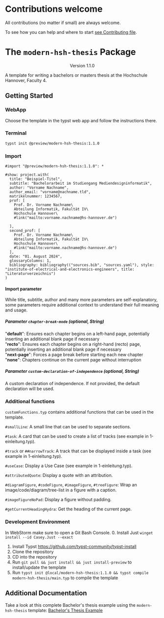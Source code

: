 # Contributions welcome

All contributions (no matter if small) are always welcome.

To see how you can help and where to start [see Contributing file](CONTRIBUTING.md).

# The `modern-hsh-thesis` Package
<div align="center">Version 1.1.0</div>

A template for writing a bachelors or masters thesis at the Hochschule Hannover, Faculty 4.

## Getting Started

### WebApp
Choose the template in the typst web app and follow the instructions there.

### Terminal
```bash
typst init @preview/modern-hsh-thesis:1.1.0
```

### Import
```typ
#import "@preview/modern-hsh-thesis:1.1.0": *

#show: project.with(
  title: "Beispiel-Titel",
  subtitle: "Bachelorarbeit im Studiengang Mediendesigninformatik",
  author: "Vorname Nachname",
  author_email: "vorname@nachname.tld",
  matrikelnummer: 1234567,
  prof: [
    Prof. Dr. Vorname Nachname\
    Abteilung Informatik, Fakultät IV\
    Hochschule Hannover\    
    #link("mailto:vorname.nachname@hs-hannover.de")
    
  ],
  second_prof: [
    Prof. Dr. Vorname Nachname\
    Abteilung Informatik, Fakultät IV\
    Hochschule Hannover\    
    #link("mailto:vorname.nachname@hs-hannover.de")
  ],
  date: "01. August 2024",
  glossaryColumns: 1,
  bibliography: bibliography(("sources.bib", "sources.yaml"), style: "institute-of-electrical-and-electronics-engineers", title: "Literaturverzeichnis")
)
```

#### Import parameter
While title, subtitle, author and many more parameters are self-explanatory, some parameters require additional context to understand their full meaning and usage. 

##### Parameter `chapter-break-mode` (optional, String)
"**default**": Ensures each chapter begins on a left-hand page, potentially inserting an additional blank page if necessary \
"**recto**": Ensures each chapter begins on a right-hand (recto) page, potentially inserting an additional blank page if necessary \
"**next-page**": Forces a page break before starting each new chapter
"**none**": Chapters continue on the current page without interruption

##### Parameter `custom-declaration-of-independence` (optional, String)
A custom declaration of independence. If not provided, the default declaration will be used.


### Additional functions
`customFunctions.typ` contains additional functions that can be used in the template.

`#smallLine`: A small line that can be used to separate sections.

`#task`: A card that can be used to create a list of tracks (see example in 1-einleitung.typ).

`#track` or `##narrowTrack`: A track that can be displayed inside a task (see example in 1-einleitung.typ).

`#useCase`: Display a Use Case (see example in 1-einleitung.typ).

`#attributedQuote`: Display a quote with an attribution.

`#diagramFigure`, `#codeFigure`, `#imageFigure`, `#treeFigure`: Wrap an image/code/diagram/tree-list in a figure with a caption.

`#imageFigureNoPad`: Display a figure without padding.

`#getCurrentHeadingHydra`: Get the heading of the current page.



### Development Environment
In WebStorm make sure to open a Git Bash Console.
0. Install Just `winget install --id Casey.Just --exact`
1. Install Typst https://github.com/typst-community/typst-install
2. Clone the repository
3. CD into the repository
4. Run `git pull && just install && just install-preview` to install/update the template
5. Run `typst init @local/modern-hsh-thesis:1.1.0 && typst compile modern-hsh-thesis/main.typ` to compile the template


## Additional Documentation

Take a look at this complete Bachelor's thesis example using the `modern-hsh-thesis` template: [Bachelor's Thesis Example](https://github.com/MrToWy/Bachelorarbeit)
